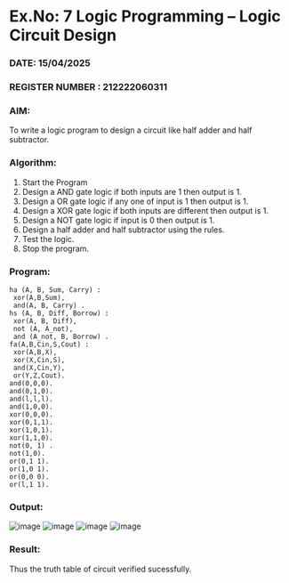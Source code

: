 # Ex.No: 7  Logic Programming –  Logic Circuit Design
### DATE:  15/04/2025                                                                         
### REGISTER NUMBER :  212222060311
### AIM: 
To write a logic program to design a circuit like half adder and half subtractor.
###  Algorithm:
1. Start the Program
2. Design a AND gate logic if both inputs are 1 then output is 1.
3. Design a OR gate logic if any one of input is 1 then output is 1.
4. Design a XOR gate logic if both inputs are different then output is 1.
5. Design a NOT gate logic if input is 0 then output is 1.
6. Design a half adder and half subtractor using the rules.
7. Test the logic.
8. Stop the program.

### Program:

```
ha (A, B, Sum, Carry) :
 xor(A,B,Sum),
 and(A, B, Carry) .
hs (A, B, Diff, Borrow) :
 xor(A, B, Diff),
 not (A, A_not),
 and (A_not, B, Borrow) .
fa(A,B,Cin,S,Cout) :
 xor(A,B,X), 
 xor(X,Cin,S),
 and(X,Cin,Y),
 or(Y,Z,Cout).
and(0,0,0).
and(0,1,0).
and(l,l,l).
and(1,0,0).
xor(0,0,0). 
xor(0,1,1).
xor(1,0,1).
xor(1,1,0).
not(0, 1) .
not(1,0). 
or(0,1 1).
or(1,0 1).
or(0,0 0).
or(l,1 1).

```

### Output:
![image](https://github.com/user-attachments/assets/f17b6319-1ad3-4660-a4d8-1488cb734f2b)
![image](https://github.com/user-attachments/assets/35e96c68-d3be-4926-8d8d-4cd9d447831b)
![image](https://github.com/user-attachments/assets/ea4d23e9-c3a5-4b31-81bc-4bd4e38db411)
![image](https://github.com/user-attachments/assets/4f85ec44-1656-4983-a3b9-cccbfa335888)



### Result:
Thus the truth table of circuit verified sucessfully.
